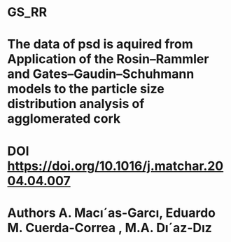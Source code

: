 # GS_RR

# The data of psd is aquired from Application of the Rosin–Rammler and Gates–Gaudin–Schuhmann models to the particle size distribution analysis of agglomerated cork

# DOI https://doi.org/10.1016/j.matchar.2004.04.007

# Authors A. Macı´as-Garcı, Eduardo M. Cuerda-Correa , M.A. Dı´az-Dız
